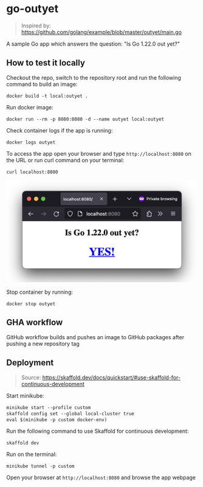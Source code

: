 # go-outyet

> Inspired by: https://github.com/golang/example/blob/master/outyet/main.go

A sample Go app which answers the question: "Is Go 1.22.0 out yet?"

## How to test it locally

Checkout the repo, switch to the repository root and run the following command to build an image:

```
docker build -t local:outyet .
```

Run docker image:
```
docker run --rm -p 8080:8080 -d --name outyet local:outyet
```

Check container logs if the app is running:
```
docker logs outyet
```

To access the app open your browser and type `http://localhost:8080` on the URL or run curl command on your terminal:
```
curl localhost:8080
```

![Alt text](image.png)

Stop container by running:
```
docker stop outyet
```
## GHA workflow
GitHub workflow builds and pushes an image to GitHub packages after pushing a new repository tag

## Deployment
> Source: https://skaffold.dev/docs/quickstart/#use-skaffold-for-continuous-development

Start minikube:
```
minikube start --profile custom
skaffold config set --global local-cluster true
eval $(minikube -p custom docker-env)
```

Run the following command to use Skaffold for continuous development:
```
skaffold dev
```
Run on the terminal:
```
minikube tunnel -p custom
```
Open your browser at `http://localhost:8080` and browse the app webpage
